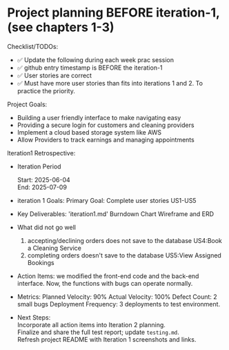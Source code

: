 # Project planning BEFORE iteration-1, (see chapters 1-3)
Checklist/TODOs: 
* ✅ Update the following during each week prac session
* ✅ github entry timestamp is BEFORE the iteration-1
* ✅ User stories are correct
* ✅ Must have more user stories than fits into iterations 1 and 2. To practice the priority.


Project Goals:
* Building a user friendly interface to make navigating easy
* Providing a secure login for customers and cleaning providers
* Implement a cloud based storage system like AWS
* Allow Providers to track earnings and managing appointments

lteration1 Retrospective: 

* Iteration Period
  
	Start: 2025-06-04  
	End:   2025-07-09 

* iteration 1 Goals:
	Primary Goal: Complete user stories US1-US5

* Key  Deliverables:
	'iteration1.md'
	Burndown Chart
	Wireframe and ERD

* What did not go well 
	1. accepting/declining orders does not save to the database US4:Book a Cleaning Service
	2. completing orders doesn't save to the database US5:View Assigned Bookings

* Action Items:
	we modified the front-end code and the back-end interface. Now, the functions with bugs can operate normally. 

* Metrics:
	Planned Velocity: 90%
	Actual Velocity: 100%
	Defect Count: 2 small bugs 
	Deployment Frequency: 3 deployments to test environment.

* Next Steps:  
	Incorporate all action items into Iteration 2 planning.  
	Finalize and share the full test report; update `testing.md`.  
	Refresh project README with Iteration 1 screenshots and links.  
